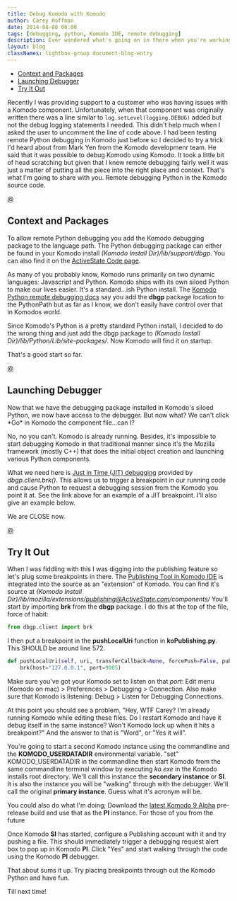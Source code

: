 ```yaml
---
title: Debug Komodo with Komodo
author: Carey Hoffman   
date: 2014-08-08 06:00
tags: [debugging, python, Komodo IDE, remote debugging]
description: Ever wondered what's going on in there when you're working with Komodo?  Ever wondered how a component works?  Well why not walk through the code as Komodo does?
layout: blog
classNames: lightbox-group document-blog-entry
---
```


<a name="top"></a>

<div class="push-right toc">
    <ul>
        <li>
            <a href="#context">Context and Packages</a>
        </li>
        <li>
            <a href="#launch_debugger">Launching Debugger</a>
        </li>
        <li>
            <a href="#try_it">Try It Out</a> 
        </li>
    </ul>
</div>

Recently I was providing support to a customer who was having issues with a Komodo
component.  Unfortunately, when that component was originally written there was
a line similar to <code language="python">log.setLevel(logging.DEBUG)</code> added
but not the debug logging statements I needed.  This didn't help much when I asked the
user to uncomment the line of code above.  I had been testing remote Python debugging
in Komodo just before so I decided to try a trick I'd heard about from Mark Yen
from the Komodo developmenr team. He said that it was possible to debug Komodo
using Komodo.  It took a little bit of head scratching but given that I knew
remote debugging fairly well it was just a matter of putting all the piece into
the right place and context.  That's what I'm going to share with you.  Remote
debugging Python in the Komodo source code.


<div id="context">
<a href="#context">@</a>

## Context and Packages  
</div>

To allow remote Python debugging you add the Komodo debugging package to
the language path.  The Python debugging package can either be found in your Komodo
install *(Komodo Install Dir)/lib/support/dbgp*.  You can also find it on
the [ActiveState Code page](http://code.activestate.com/komodo/remotedebugging/).

As many of you probably know, Komodo runs primarily on two dynamic languages:
Javascript and Python.  Komodo ships with its own siloed Python to make our lives
easier.  It's a standard...ish Python install.  The [Komodo Python remote debugging docs](http://docs.activestate.com/komodo/8.5/debugpython.html#Installing_the_Python_Remote_Debugger)
say you add the **dbgp** package location to the PythonPath but as far as I know,
we don't easily have control over that in Komodos world.

Since Komodo's Python is a pretty standard Python install, I decided to do the wrong
thing and just add the dbgp package to *(Komodo Install Dir)/lib/Python/Lib/site-packages/*.
Now Komodo will find it on startup.

That's a good start so far.

<div id="launch_debugger">
<a href="#launch_debugger">@</a>

## Launching Debugger  
</div>
Now that we have the debugging package installed in Komodo's siloed Python, we now
have access to the debugger.  But now what?  We can't click *Go* in Komodo the
component file...can I?

No, no you can't.  Komodo is already running.  Besides, it's impossible to start
debugging Komodo in that traditional manner since it's the Mozilla framework
(mostly C++) that does the initial object creation and launching various Python
components.

What we need here is [Just in Time (JIT) debugging](http://docs.activestate.com/komodo/8.5/debugpython.html#debugpython_dbgpclient_functions)
provided by *dbgp.client.brk()*.  This allows us to trigger a breakpoint in our
running code and cause Python to request a debugging session from the Komodo you
point it at.  See the link above for an example of a JIT breakpoint.  I'll also
give an example below.

We are CLOSE now.

<div id="try_it">
<a href="#try_it">@</a>

## Try It Out 
</div>

When I was fiddling with this I was digging into the publishing feature so let's
plug some breakpoints in there.  The [Publishing Tool in Komodo IDE](http://docs.activestate.com/komodo/8.5/publish.html#publish_top)
is integrated into the source as an "extension" of Komodo.  You can find it's
source at *(Komodo Install Dir)/lib/mozilla/extensions/publishing@ActiveState.com/components/*
You'll start by importing **brk** from the **dbgp** package.  I do this at the
top of the file, force of habit:
```python
from dbgp.client import brk
```
I then put a breakpoint in the **pushLocalUri** function in **koPublishing.py**.
This SHOULD be around line 572.
```python
def pushLocalUri(self, uri, transferCallback=None, forcePush=False, pubSettings=None):
    brk(host="127.0.0.1", port=9005)
```

Make sure you've got your Komodo set to listen on that *port*: Edit menu (Komodo on mac) > Preferences > Debugging > Connection.
Also make sure that Komodo is listening: Debug > Listen for Debugging Connections.

At this point you should see a problem, "Hey, WTF Carey?  I'm already running
Komodo while editing these files.  Do I restart Komodo and have it debug itself
in the same instance?  Won't Komodo lock up when it hits a breakpoint?"  And the
answer to that is "Word", or "Yes it will".

You're going to start a second Komodo instance using the commandline and the
**KOMODO_USERDATADIR** environmental variable.  "set" KOMODO_USERDATADIR in the
commandline then start Komodo from the same commandline terminal window by executing
*ko.exe* in the Komodo installs root directory.  We'll call this instance the
**secondary instance** or **SI**.  It is also the instance you will be "walking"
through with the debugger.  We'll call the original **primary instance**.  Guess
what it's acronym will be.

You could also do what I'm doing;  Download the [latest Komodo 9 Alpha](http://komodoide.com/download/)
pre-release build and use that as the **PI** instance.  For those of you from the
future

Once Komodo **SI** has started, configure a Publishing account with it and try
pushing a file. This should immediately trigger a debugging request alert box to
pop up in Komodo **PI**.  Click "Yes" and start walking through the code using
the Komodo **PI** debugger.

That about sums it up.  Try placing breakpoints through out the Komodo Python and
have fun.

Till next time!